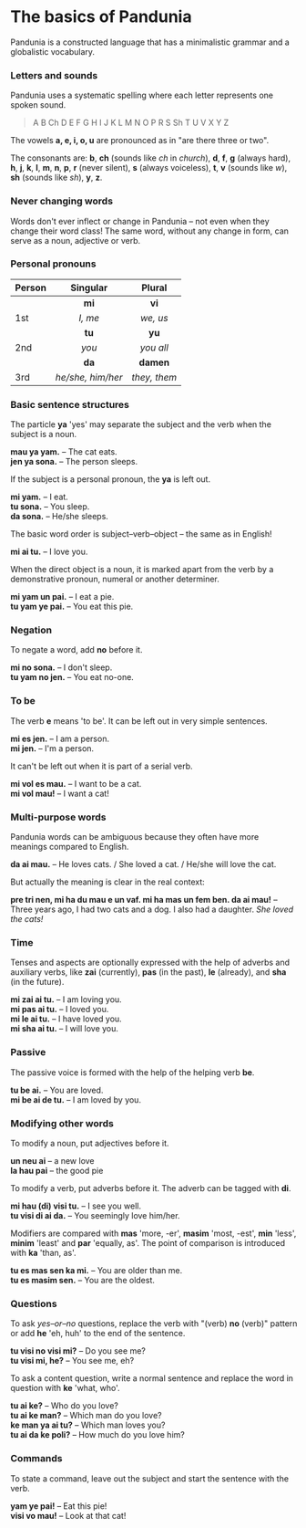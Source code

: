 # The basics of Pandunia

Pandunia is a constructed language that has a minimalistic grammar and a globalistic vocabulary.

### Letters and sounds

Pandunia uses a systematic spelling where
each letter represents one spoken sound.

> A B Ch D E F G H I J K L M N O P R S Sh T U V X Y Z

The vowels **a, e, i, o, u** are pronounced as in "are there three or two".

The consonants are:
**b**,
**ch** (sounds like _ch_ in _church_),
**d**,
**f**,
**g** (always hard),
**h**,
**j**,
**k**,
**l**,
**m**,
**n**,
**p**,
**r** (never silent),
**s** (always voiceless),
**t**,
**v** (sounds like _w_),
**sh** (sounds like _sh_),
**y**,
**z**.

### Never changing words

Words don't ever inflect or change in Pandunia
– not even when they change their word class!
The same word, without any change in form, can serve as a noun, adjective or verb.

### Personal pronouns

| Person   | Singular          | Plural       |
|:---------|:-----------------:|:------------:|
|          | **mi**            | **vi**    |
| 1st      | _I, me_           | _we, us_     |
|          | **tu**            | **yu**    |
| 2nd      | _you_             | _you all_    |
|          | **da**            | **damen**    |
| 3rd      | _he/she, him/her_ | _they, them_ |

### Basic sentence structures

The particle **ya** 'yes' may separate the subject and the verb
when the subject is a noun.

**mau ya yam.**
– The cat eats.  
**jen ya sona.**
– The person sleeps.

If the subject is a personal pronoun, the **ya** is left out.

**mi yam.**
– I eat.  
**tu sona.**
– You sleep.  
**da sona.**
– He/she sleeps.

The basic word order is subject–verb–object
– the same as in English!

**mi ai tu.**
– I love you.

When the direct object is a noun, it is marked apart from the verb by a demonstrative pronoun, numeral or another determiner.

**mi yam un pai.**
– I eat a pie.  
**tu yam ye pai.**
– You eat this pie.

### Negation

To negate a word, add **no** before it.

**mi no sona.**
– I don't sleep.  
**tu yam no jen.**
– You eat no-one.

### To be

The verb
**e**
means 'to be'.
It can be left out in very simple sentences.

**mi es jen.**
– I am a person.  
**mi jen.**
– I'm a person.

It can't be left out when it is part of a serial verb.

**mi vol es mau.**
– I want to be a cat.  
**mi vol mau!**
– I want a cat!

### Multi-purpose words

Pandunia words can be ambiguous because they often have more meanings compared to English.

**da ai mau.**
– He loves cats. / She loved a cat. / He/she will love the cat.

But actually the meaning is clear in the real context:

**pre tri nen, mi ha du mau e un vaf. mi ha mas un fem ben. da ai mau!**
– Three years ago, I had two cats and a dog. I also had a daughter. _She loved the cats!_

### Time

Tenses and aspects are optionally expressed with the help of adverbs and auxiliary verbs, like
**zai**
(currently),
**pas**
(in the past),
**le**
(already), and
**sha**
(in the future).

**mi zai ai tu.**
– I am loving you.  
**mi pas ai tu.**
– I loved you.  
**mi le ai tu.**
– I have loved you.  
**mi sha ai tu.**
– I will love you.

### Passive

The passive voice is formed with the help of the helping verb
**be**.

**tu be ai.**
– You are loved.  
**mi be ai de tu.**
– I am loved by you.

### Modifying other words

To modify a noun, put adjectives before it.

**un neu ai**
– a new love  
**la hau pai**
– the good pie

To modify a verb, put adverbs before it.
The adverb can be tagged with
**di**.

**mi hau (di) visi tu.**
– I see you well.  
**tu visi di ai da.**
– You seemingly love him/her.

Modifiers are compared with
**mas** 'more, -er', **masim** 'most, -est',
**min** 'less', **minim** 'least' and **par** 'equally, as'.
The point of comparison is introduced with **ka** 'than, as'.

**tu es mas sen ka mi.**
– You are older than me.  
**tu es masim sen.**
– You are the oldest.

### Questions

To ask _yes–or–no_ questions, replace the verb with "(verb) **no** (verb)" pattern or add **he** 'eh, huh' to the end of the sentence.

**tu visi no visi mi?**
– Do you see me?  
**tu visi mi, he?**
– You see me, eh?

To ask a content question, write a normal sentence and replace the word in question with
**ke**
'what, who'.

**tu ai ke?**
– Who do you love?  
**tu ai ke man?**
– Which man do you love?  
**ke man ya ai tu?**
– Which man loves you?  
**tu ai da ke poli?**
– How much do you love him?

### Commands

To state a command, leave out the subject and start the sentence with the verb.

**yam ye pai!**
– Eat this pie!  
**visi vo mau!**
– Look at that cat!

